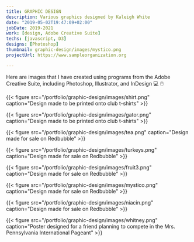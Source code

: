 ```yaml
---
title: GRAPHIC DESIGN
description: Various graphics designed by Kaleigh White
date: "2019-05-02T19:47:09+02:00"
jobDate: 2019-2021
work: [design, Adobe Creative Suite]
techs: [javascript, D3]
designs: [Photoshop]
thumbnail: graphic-design/images/mystico.png
projectUrl: https://www.sampleorganization.org

---
```


Here are images that I have created using programs from the Adobe Creative Suite, including Photoshop, Illustrator, and InDesign :computer: :computer_mouse:

{{< figure src="/portfolio/graphic-design/images/shirt.png"
caption="Design made to be printed onto club t-shirts" >}}

{{< figure src="/portfolio/graphic-design/images/gator.png"
caption="Design made to be printed onto club t-shirts" >}}

{{< figure src="/portfolio/graphic-design/images/tea.png"
caption="Design made for sale on Redbubble" >}}

{{< figure src="/portfolio/graphic-design/images/turkeys.png"
caption="Design made for sale on Redbubble" >}}

{{< figure src="/portfolio/graphic-design/images/fruit3.png"
caption="Design made for sale on Redbubble" >}}

{{< figure src="/portfolio/graphic-design/images/mystico.png"
caption="Design made for sale on Redbubble" >}}

{{< figure src="/portfolio/graphic-design/images/niacin.png"
caption="Design made for sale on Redbubble" >}}

{{< figure src="/portfolio/graphic-design/images/whitney.png"
caption="Poster designed for a friend planning to compete in the Mrs. Pennsylvania International Pageant" >}}
